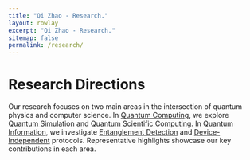 ```yaml
---
title: "Qi Zhao - Research."
layout: rowlay
excerpt: "Qi Zhao - Research."
sitemap: false
permalink: /research/
---
```


# Research Directions

<div class="largefont">
Our research focuses on two main areas in the intersection of quantum physics and computer science. In <a href="#quantum-computing">Quantum Computing</a>, we explore <a href="#quantum-simulation">Quantum Simulation</a> and <a href="#quantum-scientific-computing">Quantum Scientific Computing</a>. In <a href="#quantum-information">Quantum Information</a>, we investigate <a href="#entanglement-detection">Entanglement Detection</a> and <a href="#device-independent">Device-Independent</a> protocols. Representative highlights showcase our key contributions in each area.
</div>
